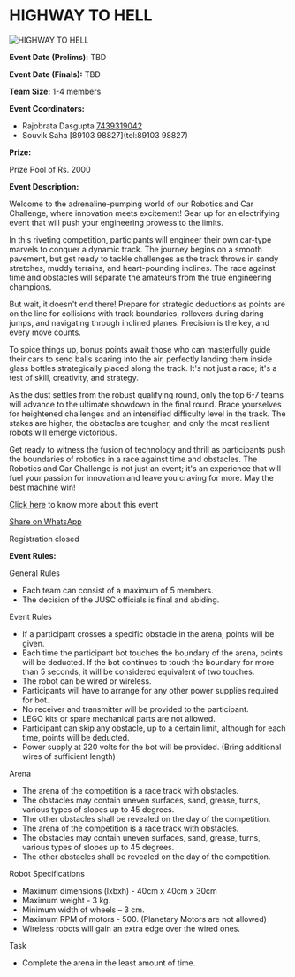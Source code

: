 # HIGHWAY TO HELL

![HIGHWAY TO HELL](https://srijanju.in/images/events/highway.png)

**Event Date (Prelims):** TBD

**Event Date (Finals):** TBD

**Team Size:** 1-4 members

**Event Coordinators:**

- Rajobrata Dasgupta [7439319042](tel:7439319042)
- Souvik Saha [89103 98827](tel:89103 98827)

**Prize:**

Prize Pool of Rs. 2000

**Event Description:**

Welcome to the adrenaline-pumping world of our Robotics and Car Challenge, where innovation meets excitement! Gear up for an electrifying event that will push your engineering prowess to the limits.

In this riveting competition, participants will engineer their own car-type marvels to conquer a dynamic track. The journey begins on a smooth pavement, but get ready to tackle challenges as the track throws in sandy stretches, muddy terrains, and heart-pounding inclines. The race against time and obstacles will separate the amateurs from the true engineering champions.

But wait, it doesn't end there! Prepare for strategic deductions as points are on the line for collisions with track boundaries, rollovers during daring jumps, and navigating through inclined planes. Precision is the key, and every move counts.

To spice things up, bonus points await those who can masterfully guide their cars to send balls soaring into the air, perfectly landing them inside glass bottles strategically placed along the track. It's not just a race; it's a test of skill, creativity, and strategy.

As the dust settles from the robust qualifying round, only the top 6-7 teams will advance to the ultimate showdown in the final round. Brace yourselves for heightened challenges and an intensified difficulty level in the track. The stakes are higher, the obstacles are tougher, and only the most resilient robots will emerge victorious.

Get ready to witness the fusion of technology and thrill as participants push the boundaries of robotics in a race against time and obstacles. The Robotics and Car Challenge is not just an event; it's an experience that will fuel your passion for innovation and leave you craving for more. May the best machine win!

[Click here](https://drive.google.com/drive/folders/1twsClu6yIQYCeo1ovYfLGOqBY4V1FaaB?usp=drive_link) to know more about this event

[Share on WhatsApp](https://wa.me/?text=Check%20out%20this%20event%3A%20HIGHWAY%20TO%20HELL%0A%0A%20Welcome%20to%20the%20adrenaline-pumping%20world%20of%20our%20Robotics%20and%20Car%20Challenge%2C%20where%20innovation%20meets%20excitement!%20Gear%20up%20for%20an%20electrifying%20event%20that%20will%20push%20your%20engineering%20prowess%20to%20the%20limits.%2CIn%20this%20riveting%20competition%2C%20participants%20will%20engineer%20their%20own%20car-type%20marvels%20to%20conquer%20a%20dynamic%20track.%20The%20journey%20begins%20on%20a%20smooth%20pavement%2C%20but%20get%20ready%20to%20tackle%20challenges%20as%20the%20track%20throws%20in%20sandy%20stretches%2C%20muddy%20terrains%2C%20and%20heart-pounding%20inclines.%20The%20race%20against%20time%20and%20obstacles%20will%20separate%20the%20amateurs%20from%20the%20true%20engineering%20champions.%2CBut%20wait%2C%20it%20doesn%27t%20end%20there!%20Prepare%20for%20strategic%20deductions%20as%20points%20are%20on%20the%20line%20for%20collisions%20with%20track%20boundaries%2C%20rollovers%20during%20daring%20jumps%2C%20and%20navigating%20through%20inclined%20planes.%20Precision%20is%20the%20key%2C%20and%20every%20move%20counts.%2CTo%20spice%20things%20up%2C%20bonus%20points%20await%20those%20who%20can%20masterfully%20guide%20their%20cars%20to%20send%20balls%20soaring%20into%20the%20air%2C%20perfectly%20landing%20them%20inside%20glass%20bottles%20strategically%20placed%20along%20the%20track.%20It%27s%20not%20just%20a%20race%3B%20it%27s%20a%20test%20of%20skill%2C%20creativity%2C%20and%20strategy.%2CAs%20the%20dust%20settles%20from%20the%20robust%20qualifying%20round%2C%20only%20the%20top%206-7%20teams%20will%20advance%20to%20the%20ultimate%20showdown%20in%20the%20final%20round.%20Brace%20yourselves%20for%20heightened%20challenges%20and%20an%20intensified%20difficulty%20level%20in%20the%20track.%20The%20stakes%20are%20higher%2C%20the%20obstacles%20are%20tougher%2C%20and%20only%20the%20most%20resilient%20robots%20will%20emerge%20victorious.%2CGet%20ready%20to%20witness%20the%20fusion%20of%20technology%20and%20thrill%20as%20participants%20push%20the%20boundaries%20of%20robotics%20in%20a%20race%20against%20time%20and%20obstacles.%20The%20Robotics%20and%20Car%20Challenge%20is%20not%20just%20an%20event%3B%20it%27s%20an%20experience%20that%20will%20fuel%20your%20passion%20for%20innovation%20and%20leave%20you%20craving%20for%20more.%20May%20the%20best%20machine%20win!%0A%0AHead%20over%20to%3A%20https%3A%2F%2Fsrijanju.in%2Fevents%2Fhighway-to-hell%20for%20exploring%20it!)

Registration closed

**Event Rules:**

General Rules

- Each team can consist of a maximum of 5 members.
- The decision of the JUSC officials is final and abiding.

Event Rules

- If a participant crosses a specific obstacle in the arena, points will be given.
- Each time the participant bot touches the boundary of the arena, points will be deducted. If the bot continues to touch the boundary for more than 5 seconds, it will be considered equivalent of two touches.
- The robot can be wired or wireless.
- Participants will have to arrange for any other power supplies required for bot.
- No receiver and transmitter will be provided to the participant.
- LEGO kits or spare mechanical parts are not allowed.
- Participant can skip any obstacle, up to a certain limit, although for each time, points will be deducted.
- Power supply at 220 volts for the bot will be provided. (Bring additional wires of sufficient length)

Arena

- The arena of the competition is a race track with obstacles.
- The obstacles may contain uneven surfaces, sand, grease, turns, various types of slopes up to 45 degrees.
- The other obstacles shall be revealed on the day of the competition.
- The arena of the competition is a race track with obstacles.
- The obstacles may contain uneven surfaces, sand, grease, turns, various types of slopes up to 45 degrees.
- The other obstacles shall be revealed on the day of the competition.

Robot Specifications

- Maximum dimensions (lxbxh) - 40cm x 40cm x 30cm
- Maximum weight - 3 kg.
- Minimum width of wheels – 3 cm.
- Maximum RPM of motors - 500. (Planetary Motors are not allowed)
- Wireless robots will gain an extra edge over the wired ones.

Task

- Complete the arena in the least amount of time.